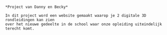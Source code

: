 ~~~~~~~~~~~~~~~~~~~

*Project van Danny en Becky*

In dit project word een website gemaakt waarop je 2 digitale 3D rondleidingen kan zien
over het nieuwe gedeelte in de school waar onze opleiding uiteindelijk terecht komt.

~~~~~~~~~~~~~~~~~~~

